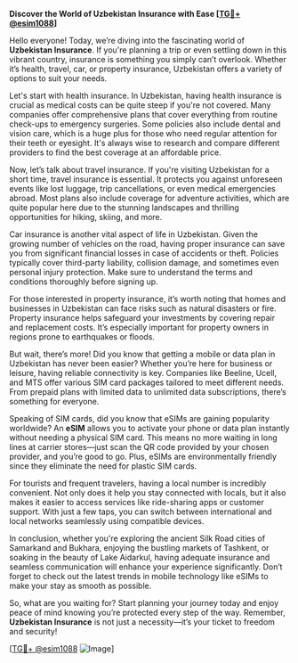 **Discover the World of Uzbekistan Insurance with Ease [[TG💪+ @esim1088](https://t.me/s/esim1088)]**

Hello everyone! Today, we’re diving into the fascinating world of **Uzbekistan Insurance**. If you're planning a trip or even settling down in this vibrant country, insurance is something you simply can’t overlook. Whether it’s health, travel, car, or property insurance, Uzbekistan offers a variety of options to suit your needs.

Let's start with health insurance. In Uzbekistan, having health insurance is crucial as medical costs can be quite steep if you're not covered. Many companies offer comprehensive plans that cover everything from routine check-ups to emergency surgeries. Some policies also include dental and vision care, which is a huge plus for those who need regular attention for their teeth or eyesight. It's always wise to research and compare different providers to find the best coverage at an affordable price.

Now, let’s talk about travel insurance. If you're visiting Uzbekistan for a short time, travel insurance is essential. It protects you against unforeseen events like lost luggage, trip cancellations, or even medical emergencies abroad. Most plans also include coverage for adventure activities, which are quite popular here due to the stunning landscapes and thrilling opportunities for hiking, skiing, and more.

Car insurance is another vital aspect of life in Uzbekistan. Given the growing number of vehicles on the road, having proper insurance can save you from significant financial losses in case of accidents or theft. Policies typically cover third-party liability, collision damage, and sometimes even personal injury protection. Make sure to understand the terms and conditions thoroughly before signing up.

For those interested in property insurance, it’s worth noting that homes and businesses in Uzbekistan can face risks such as natural disasters or fire. Property insurance helps safeguard your investments by covering repair and replacement costs. It’s especially important for property owners in regions prone to earthquakes or floods.

But wait, there’s more! Did you know that getting a mobile or data plan in Uzbekistan has never been easier? Whether you’re here for business or leisure, having reliable connectivity is key. Companies like Beeline, Ucell, and MTS offer various SIM card packages tailored to meet different needs. From prepaid plans with limited data to unlimited data subscriptions, there’s something for everyone.

Speaking of SIM cards, did you know that eSIMs are gaining popularity worldwide? An **eSIM** allows you to activate your phone or data plan instantly without needing a physical SIM card. This means no more waiting in long lines at carrier stores—just scan the QR code provided by your chosen provider, and you’re good to go. Plus, eSIMs are environmentally friendly since they eliminate the need for plastic SIM cards.

For tourists and frequent travelers, having a local number is incredibly convenient. Not only does it help you stay connected with locals, but it also makes it easier to access services like ride-sharing apps or customer support. With just a few taps, you can switch between international and local networks seamlessly using compatible devices.

In conclusion, whether you're exploring the ancient Silk Road cities of Samarkand and Bukhara, enjoying the bustling markets of Tashkent, or soaking in the beauty of Lake Aidarkul, having adequate insurance and seamless communication will enhance your experience significantly. Don’t forget to check out the latest trends in mobile technology like eSIMs to make your stay as smooth as possible.

So, what are you waiting for? Start planning your journey today and enjoy peace of mind knowing you’re protected every step of the way. Remember, **Uzbekistan Insurance** is not just a necessity—it’s your ticket to freedom and security!

[[TG💪+ @esim1088](https://t.me/s/esim1088) ![Image](https://i.postimg.cc/Y0z9fWf4/image.png)]